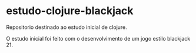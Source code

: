 # estudo-clojure-blackjack
 Repositorio destinado ao estudo inicial de clojure.

 O estudo inicial foi feito com o desenvolvimento de um jogo estilo blackjack 21.
